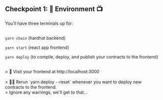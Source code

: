 ## Checkpoint 1: 🔭 Environment 📺

You'll have three terminals up for:
<br/>
<br/>

`yarn chain` (hardhat backend)

`yarn start` (react app frontend)

`yarn deploy` (to compile, deploy, and publish your contracts to the frontend)

<br/>
> 👀 Visit your frontend at http://localhost:3000
<br/>
<br/>
> 👩‍💻 Rerun `yarn deploy --reset` whenever you want to deploy new contracts to the frontend.
<br/>
> Ignore any warnings, we'll get to that...
<br/>
<br/>
